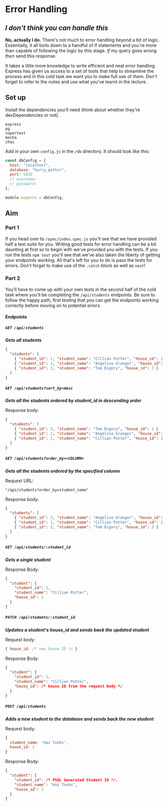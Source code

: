 # Error Handling

## _I don't think you can handle this_

**No, actually I do.** There's not much to error handling beyond a bit of logic. Essentially, it all boils down to a handful of if statements and you're more than capable of following the logic by this stage. _If_ my query goes wrong _then_ send this response.

It takes a little more knowledge to write efficient and neat error handling. Express has given us access to a set of tools that help to streamline the process and in this cold task we want you to make full use of them. Don't forget to refer to the notes and use what you've learnt in the lecture.

## Set up

Install the dependencies you'll need (think about whether they're devDependencies or not).

```
express
pg
supertest
mocha
chai
```

Add in your own `config.js` in the `/db` directory. It should look like this:

```js
const dbConfig = {
  host: "localhost",
  database: "harry_potter",
  port: 5432
  // username:
  // password:
};

module.exports = dbConfig;
```

## Aim

### Part 1

If you head over to `/spec/index.spec.js` you'll see that we have provided half a test suite for you. Writing good tests for error handling can be a bit daunting at first so to begin with we've provided you with the tests. If you run the tests `npm test` you'll see that we've also taken the liberty of getting your endpoints working. All that's left for you to do is pass the tests for errors. Don't forget to make use of the `.catch` block as well as `next`!

### Part 2

You'll have to come up with your own tests in the second half of the cold task where you'll be completing the `/api/students` endpoints. Be sure to follow the happy path, first testing that you can get the endpoints working correctly before moving on to potential errors.

#### Endpoints

##### `GET /api/students`

**_Gets all students_**

```json
{
  "students": [
    { "student_id": 1, "student_name": "Cillian Potter", "house_id": 1 },
    { "student_id": 2, "student_name": "Angelina Granger", "house_id": 1 }
    { "student_id": 3, "student_name": "Tom Digory", "house_id": 3 }
  ]
}
```

##### `GET /api/students?sort_by=desc`

**_Gets all the students ordered by student_id in descending order_**

Response body:

```json
{
  "students": [
    { "student_id": 3, "student_name": "Tom Digory", "house_id": 3 }
    { "student_id": 2, "student_name": "Angelina Granger", "house_id": 1 }
    { "student_id": 1, "student_name": "Cillian Potter", "house_id": 1 },
  ]
}
```

##### `GET /api/students?order_by=<COLUMN>`

**_Gets all the students ordered by the specified column_**

Request URL:

`"/api/students?order_by=student_name"`

Response body:

```json
{
  "students": [
    { "student_id": 2, "student_name": "Angelina Granger", "house_id": 1 }
    { "student_id": 1, "student_name": "Cillian Potter", "house_id": 1 },
    { "student_id": 3, "student_name": "Tom Digory", "house_id": 3 }
  ]
}
```

##### `GET /api/students/:student_id`

**_Gets a single student_**

Response Body:

```json
{
  "student": {
    "student_id": 1,
    "student_name": "Cillian Potter",
    "house_id": 1
  }
}
```

##### `PATCH /api/students/:student_id`

**_Updates a student's house_id and sends back the updated student_**

Request body:

```js
{ house_id: /* new house ID */ }
```

Response Body:

```json
{
  "student": {
    "student_id": 1,
    "student_name": "Cillian Potter",
    "house_id": /* house ID from the request body */
  }
}
```

##### `POST /api/students`

**_Adds a new student to the database and sends back the new student_**

Request body:

```js
{
  student_name: 'Haz Tonks',
  house_id: 2
}
```

Response Body:

```json
{
  "student": {
    "student_id": /* PSQL Generated Student ID */,
    "student_name": "Haz Tonks",
    "house_id": 2
  }
}
```
